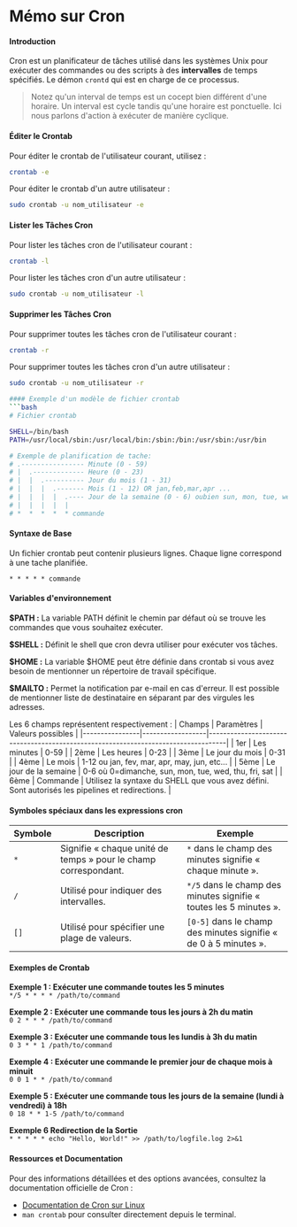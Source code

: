 # Mémo sur Cron

#### Introduction
Cron est un planificateur de tâches utilisé dans les systèmes Unix pour exécuter des commandes ou des scripts à des **intervalles** de temps spécifiés. Le démon `crontd` qui est en charge de ce processus.

> Notez qu'un interval de temps est un cocept bien différent d'une horaire. Un interval est cycle tandis qu'une horaire est ponctuelle. Ici nous parlons d'action à exécuter de manière cyclique.

#### Éditer le Crontab
Pour éditer le crontab de l'utilisateur courant, utilisez :

```sh
crontab -e
```

Pour éditer le crontab d'un autre utilisateur :

```sh
sudo crontab -u nom_utilisateur -e
```

#### Lister les Tâches Cron
Pour lister les tâches cron de l'utilisateur courant :

```sh
crontab -l
```

Pour lister les tâches cron d'un autre utilisateur :

```sh
sudo crontab -u nom_utilisateur -l
```

#### Supprimer les Tâches Cron
Pour supprimer toutes les tâches cron de l'utilisateur courant :

```sh
crontab -r
```

Pour supprimer toutes les tâches cron d'un autre utilisateur :

```sh
sudo crontab -u nom_utilisateur -r

#### Exemple d'un modèle de fichier crontab
```bash
# Fichier crontab

SHELL=/bin/bash
PATH=/usr/local/sbin:/usr/local/bin:/sbin:/bin:/usr/sbin:/usr/bin

# Exemple de planification de tache:
# .---------------- Minute (0 - 59)
# |  .------------- Heure (0 - 23)
# |  |  .---------- Jour du mois (1 - 31)
# |  |  |  .------- Mois (1 - 12) OR jan,feb,mar,apr ...
# |  |  |  |  .---- Jour de la semaine (0 - 6) oubien sun, mon, tue, wed ... 
# |  |  |  |  |
# *  *  *  *  * commande
```
#### Syntaxe de Base
Un fichier crontab peut contenir plusieurs lignes. Chaque ligne correspond à une tache planifiée.

```
* * * * * commande
```

#### Variables d'environnement
**$PATH :** La variable PATH définit le chemin par défaut où se trouve les commandes que vous souhaitez exécuter.

**$SHELL :** Définit le shell que cron devra utiliser pour exécuter vos tâches.

**$HOME :** La variable $HOME peut être définie dans crontab si vous avez besoin de mentionner un répertoire de travail spécifique.  

**$MAILTO :** Permet la notification par e-mail en cas d'erreur. Il est possible de mentionner liste de destinataire en séparant par des virgules les adresses.



Les 6 champs représentent respectivement :
| Champs   | Paramètres       | Valeurs possibles                                                                 |
|----------------|------------------|-----------------------------------------------------------------------------------|
| 1er      | Les minutes      | 0-59                                                                              |
| 2ème    | Les heures       | 0-23                                                                              |
| 3ème    | Le jour du mois  | 0-31                                                                              |
| 4ème    | Le mois          | 1-12 ou jan, fev, mar, apr, may, jun, etc...                                       |
| 5ème    | Le jour de la semaine | 0-6 où 0=dimanche, sun, mon, tue, wed, thu, fri, sat                              |
| 6ème    | Commande         | Utilisez la syntaxe du SHELL que vous avez défini. Sont autorisés les pipelines et redirections. |


#### Symboles spéciaux dans les expressions cron
| Symbole  | Description                                                                 | Exemple                                                                 |
|----------|-----------------------------------------------------------------------------|-------------------------------------------------------------------------|
| `*`      | Signifie « chaque unité de temps » pour le champ correspondant.             | `*` dans le champ des minutes signifie « chaque minute ».               |
| `/`      | Utilisé pour indiquer des intervalles.                                     | `*/5` dans le champ des minutes signifie « toutes les 5 minutes ».       |
| `[]`     | Utilisé pour spécifier une plage de valeurs.                               | `[0-5]` dans le champ des minutes signifie « de 0 à 5 minutes ».          |

#### Exemples de Crontab
**Exemple 1 : Exécuter une commande toutes les 5 minutes**  
`*/5 * * * * /path/to/command`

**Exemple 2 : Exécuter une commande tous les jours à 2h du matin**  
`0 2 * * * /path/to/command`

**Exemple 3 : Exécuter une commande tous les lundis à 3h du matin**  
`0 3 * * 1 /path/to/command`

**Exemple 4 : Exécuter une commande le premier jour de chaque mois à minuit**  
`0 0 1 * * /path/to/command`

**Exemple 5 : Exécuter une commande tous les jours de la semaine (lundi à vendredi) à 18h**  
`0 18 * * 1-5 /path/to/command`

**Exemple 6 Redirection de la Sortie**  
`* * * * * echo "Hello, World!" >> /path/to/logfile.log 2>&1`


#### Ressources et Documentation
Pour des informations détaillées et des options avancées, consultez la documentation officielle de Cron :

- [Documentation de Cron sur Linux](https://man7.org/linux/man-pages/man5/crontab.5.html)
- `man crontab` pour consulter directement depuis le terminal.

